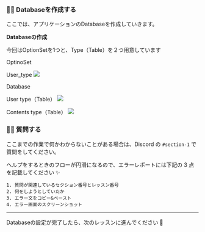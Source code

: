 ### 👩‍💻 Databaseを作成する

ここでは、アプリケーションのDatabaseを作成していきます。


**Databaseの作成**

今回はOptionSetを1つと、Type（Table）を２つ用意しています

OptinoSet

  User_type
![](/public/images/Bunzz-NFTMarketplace-App/section-1/1_2_1.png)

Database

  User type（Table）
![](/public/images/Bunzz-NFTMarketplace-App/section-1/1_2_1.png)

  Contents type（Table）
![](/public/images/Bunzz-NFTMarketplace-App/section-1/1_2_2.png)



### 🙋‍♂️ 質問する

ここまでの作業で何かわからないことがある場合は、Discord の `#section-1` で質問をしてください。

ヘルプをするときのフローが円滑になるので、エラーレポートには下記の 3 点を記載してください ✨

```
1. 質問が関連しているセクション番号とレッスン番号
2. 何をしようとしていたか
3. エラー文をコピー&ペースト
4. エラー画面のスクリーンショット
```

---

Databaseの設定が完了したら、次のレッスンに進んでください 🎉

